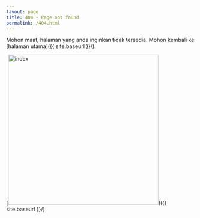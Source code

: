 ```yaml
---
layout: page
title: 404 - Page not found
permalink: /404.html
---
```


Mohon maaf, halaman yang anda inginkan tidak tersedia. Mohon kembali ke [halaman utama]({{ site.baseurl }}/).

[<img src="{{ site.baseurl }}/images/404.jpg" alt="index" style="width: 400px;"/>]({{ site.baseurl }}/)
